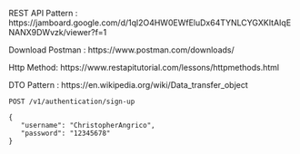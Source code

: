 <p>REST API Pattern : https://jamboard.google.com/d/1ql2O4HW0EWfEluDx64TYNLCYGXKItAIqENANX9DWvzk/viewer?f=1</p>
<p>Download Postman : https://www.postman.com/downloads/</p>
<p>Http Method: https://www.restapitutorial.com/lessons/httpmethods.html</p>
<p>DTO Pattern : https://en.wikipedia.org/wiki/Data_transfer_object</p>

    POST /v1/authentication/sign-up
   
    {
       "username": "ChristopherAngrico",
       "password": "12345678"
    }
